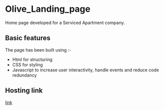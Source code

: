 # Olive_Landing_page
Home page developed for a Serviced Apartment company. 

## Basic features
The page has been built using :-
- Html for structuring
- CSS for styling
- Javascript to increase user interactivity, handle events and reduce code redundancy 

## Hosting link
[link](https://shivani-jadon.github.io/Olive_Landing_page/)
